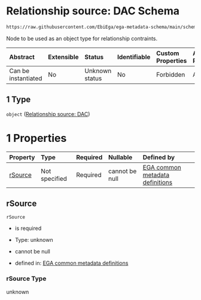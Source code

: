 # Relationship source: DAC Schema

```txt
https://raw.githubusercontent.com/EbiEga/ega-metadata-schema/main/schemas/EGA.policy.json#/properties/policyRelationships/items/allOf/1/anyOf/0/allOf/1/anyOf/1
```

Node to be used as an object type for relationship contraints.

| Abstract            | Extensible | Status         | Identifiable | Custom Properties | Additional Properties | Access Restrictions | Defined In                                                                   |
| :------------------ | :--------- | :------------- | :----------- | :---------------- | :-------------------- | :------------------ | :--------------------------------------------------------------------------- |
| Can be instantiated | No         | Unknown status | No           | Forbidden         | Allowed               | none                | [EGA.policy.json\*](../../../schemas/EGA.policy.json "open original schema") |

## 1 Type

`object` ([Relationship source: DAC](ega-4-defs-relationship-source-dac.md))

# 1 Properties

| Property            | Type          | Required | Nullable       | Defined by                                                                                                                                                                                                                               |
| :------------------ | :------------ | :------- | :------------- | :--------------------------------------------------------------------------------------------------------------------------------------------------------------------------------------------------------------------------------------- |
| [rSource](#rsource) | Not specified | Required | cannot be null | [EGA common metadata definitions](ega-4-defs-relationship-source-dac-properties-rsource.md "https://raw.githubusercontent.com/EbiEga/ega-metadata-schema/main/schemas/EGA.common-definitions.json#/$defs/rSourceDAC/properties/rSource") |

## rSource



`rSource`

* is required

* Type: unknown

* cannot be null

* defined in: [EGA common metadata definitions](ega-4-defs-relationship-source-dac-properties-rsource.md "https://raw.githubusercontent.com/EbiEga/ega-metadata-schema/main/schemas/EGA.common-definitions.json#/$defs/rSourceDAC/properties/rSource")

### rSource Type

unknown
